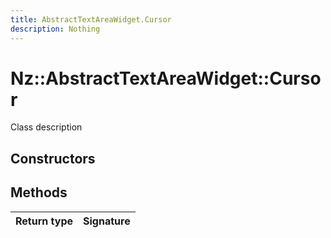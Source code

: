 ```yaml
---
title: AbstractTextAreaWidget.Cursor
description: Nothing
---
```


# Nz::AbstractTextAreaWidget::Cursor

Class description

## Constructors


## Methods

| Return type | Signature |
| ----------- | --------- |
